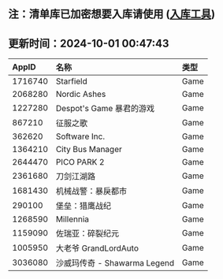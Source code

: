 ## 注：清单库已加密想要入库请使用 ([入库工具](https://github.com/BlankTMing/ManifestAutoUpdate/releases))

## 更新时间：2024-10-01 00:47:43
| AppID | 名称 | 类型  |
| :-------------------- | :----------------------------- | :----------- |
| 1716740 | Starfield| Game |
| 2068280 | Nordic Ashes| Game |
| 1227280 | Despot's Game 暴君的游戏| Game |
| 867210 | 征服之歌| Game |
| 362620 | Software Inc.| Game |
| 1364210 | City Bus Manager| Game |
| 2644470 | PICO PARK 2| Game |
| 2361680 | 刀剑江湖路| Game |
| 1681430 | 机械战警：暴戾都市| Game |
| 290100 | 堡垒：猎鹰战纪| Game |
| 1268590 | Millennia| Game |
| 1159090 | 佐瑞亚：碎裂纪元| Game |
| 1005950 | 大老爷 GrandLordAuto| Game |
| 3036080 | 沙威玛传奇 - Shawarma Legend| Game |
